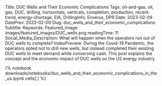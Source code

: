 Title: DUC Wells and Their Economic Complications
Tags: oil-and-gas, oil, gas, DUC, drilling, horizontals, verticals, completion, production, recent-trend, energy-shortage, EIA, DrillingInfo, Enverus, DPR
Date: 2023-02-09
DatePrev: 2023-02-09
Slug: duc_wells_and_their_economic_complications
Subtitle:
Keywords: 
Featured_Image: images/featured_images/DUC_wells.png
readingTime: 11
Social_Media_Description: What will happen when the operators run out of DUC wells to complete?
IndexPreview: During the Covid-19 Pandemic, the operators opted not to drill new wells, but instead completed their existing DUC wells to meet demand while conserving cash. This post explains the concept and the economic impact of DUC wells on the US energy industry. 

{% notebook downloads/notebooks/duc_wells_and_their_economic_complications_in_the_us.ipynb cells[:] %}